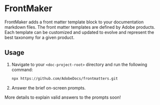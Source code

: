 # FrontMaker

FrontMaker adds a front matter template block to your documentation markdown files. The front matter templates are defined by Adobe products. Each template can be customized and updated to evolve and represent the best taxonomy for a given product.

## Usage

1. Navigate to your `<doc-project-root>` directory and run the following command:

    ```bash
    npx https://github.com/AdobeDocs/frontmatters.git
    ```

2. Answer the brief on-screen prompts. 
   
More details to explain valid answers to the prompts soon!
